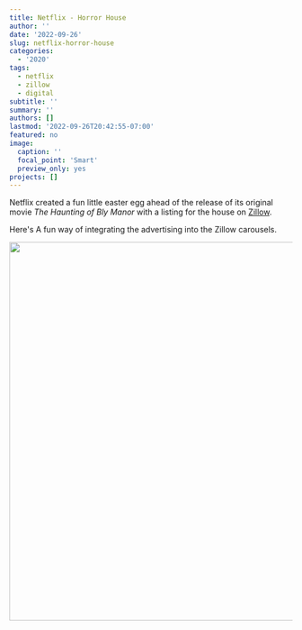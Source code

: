 ```yaml
---
title: Netflix - Horror House
author: ''
date: '2022-09-26'
slug: netflix-horror-house
categories:
  - '2020'
tags:
  - netflix
  - zillow
  - digital
subtitle: ''
summary: ''
authors: []
lastmod: '2022-09-26T20:42:55-07:00'
featured: no
image:
  caption: ''
  focal_point: 'Smart'
  preview_only: yes
projects: []
---
```


Netflix created a fun little easter egg ahead of the release of its original movie _The Haunting of Bly Manor_ with a listing for the house on [Zillow](https://www.zillow.com/house/bly-manor/?dcuid=0).

Here's 
A fun way of integrating the advertising into the Zillow carousels. 

<img src="{{< blogdown/postref >}}index.en_files/figure-html/unnamed-chunk-1-1.png" width="672" />

